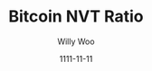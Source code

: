 ---
layout: writing
title: Bitcoin NVT Ratio
date: 1111-11-11
categories: ['Investing']
author: ['Willy Woo']
excerpt: NVT Ratio (Network Value to Transactions Ratio) is similar to the PE Ratio used in equity markets. When Bitcoin's NVT is high, it indicates that its network valuation is outstripping the value being transmitted on its payment network, this can happen when the network is in high growth and investors are valuing it as a high return investment, or alternatively when the price is in an unsustainable bubble.
external_url: http://charts.woobull.com/bitcoin-nvt-ratio/
---